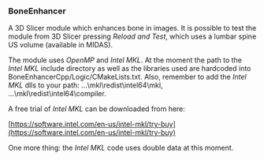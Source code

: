 ### **BoneEnhancer** ###

A 3D Slicer module which enhances bone in images. It is possible to test the module from 3D Slicer pressing *Reload and Test*, which uses a lumbar spine US volume (available in MIDAS).

The module uses *OpenMP* and *Intel MKL*. At the moment the path to the *Intel MKL* include directory as well as the libraries used are hardcoded into BoneEnhancerCpp/Logic/CMakeLists.txt. Also,  remember to add the *Intel MKL* dlls to your path: ...\mkl\redist\intel64\mkl, ...\mkl\redist\intel64\compiler.

A free trial of *Intel MKL* can be downloaded from here:

[https://software.intel.com/en-us/intel-mkl/try-buy](https://software.intel.com/en-us/intel-mkl/try-buy)

One more thing: the *Intel MKL* code uses double data at this moment.